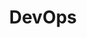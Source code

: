 ---
title: "DevOps"
weight: 6
links:
- title: "How to create a custom Jenkins Pipeline DSL"
  link: "https://lanwen.ru/posts/jenkins-custom-pipeline-dsl/"
- title: "Keep a changelog"
  link: "https://keepachangelog.com/en/1.0.0/"
- title: "How are docker images built? A look into the Linux overlay file-systems and the OCI specification"
  link: "https://dev.to/napicella/how-are-docker-images-built-a-look-into-the-linux-overlay-file-systems-and-the-oci-specification-175n"
- title: "Book: Site Reliability Engineering - How Google Runs Production Systems"
  link: "https://sre.google/sre-book/table-of-contents/"
- title: "Book: The Site Reliability Workbook - Practical Ways to Implement SRE"
  link: "https://sre.google/sre-book/table-of-contents/"
---